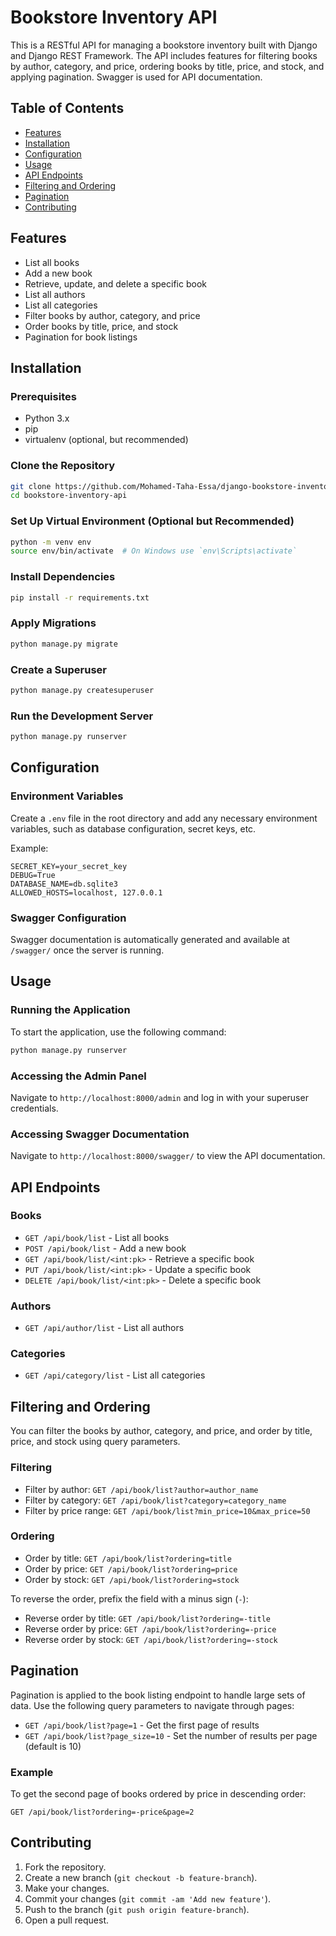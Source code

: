 
# Bookstore Inventory API

This is a RESTful API for managing a bookstore inventory built with Django and Django REST Framework. The API includes features for filtering books by author, category, and price, ordering books by title, price, and stock, and applying pagination. Swagger is used for API documentation.

## Table of Contents

- [Features](#features)
- [Installation](#installation)
- [Configuration](#configuration)
- [Usage](#usage)
- [API Endpoints](#api-endpoints)
- [Filtering and Ordering](#filtering-and-ordering)
- [Pagination](#pagination)
- [Contributing](#contributing)


## Features

- List all books
- Add a new book
- Retrieve, update, and delete a specific book
- List all authors
- List all categories
- Filter books by author, category, and price
- Order books by title, price, and stock
- Pagination for book listings

## Installation

### Prerequisites

- Python 3.x
- pip
- virtualenv (optional, but recommended)

### Clone the Repository

```sh
git clone https://github.com/Mohamed-Taha-Essa/django-bookstore-inventory.git
cd bookstore-inventory-api
```

### Set Up Virtual Environment (Optional but Recommended)

```sh
python -m venv env
source env/bin/activate  # On Windows use `env\Scripts\activate`
```

### Install Dependencies

```sh
pip install -r requirements.txt
```

### Apply Migrations

```sh
python manage.py migrate
```

### Create a Superuser

```sh
python manage.py createsuperuser
```

### Run the Development Server

```sh
python manage.py runserver
```

## Configuration

### Environment Variables

Create a `.env` file in the root directory and add any necessary environment variables, such as database configuration, secret keys, etc.

Example:

```env
SECRET_KEY=your_secret_key
DEBUG=True
DATABASE_NAME=db.sqlite3
ALLOWED_HOSTS=localhost, 127.0.0.1

```

### Swagger Configuration

Swagger documentation is automatically generated and available at `/swagger/` once the server is running.

## Usage

### Running the Application

To start the application, use the following command:

```sh
python manage.py runserver
```

### Accessing the Admin Panel

Navigate to `http://localhost:8000/admin` and log in with your superuser credentials.

### Accessing Swagger Documentation

Navigate to `http://localhost:8000/swagger/` to view the API documentation.

## API Endpoints

### Books

- `GET /api/book/list` - List all books
- `POST /api/book/list` - Add a new book
- `GET /api/book/list/<int:pk>` - Retrieve a specific book
- `PUT /api/book/list/<int:pk>` - Update a specific book
- `DELETE /api/book/list/<int:pk>` - Delete a specific book

### Authors

- `GET /api/author/list` - List all authors

### Categories

- `GET /api/category/list` - List all categories

## Filtering and Ordering

You can filter the books by author, category, and price, and order by title, price, and stock using query parameters.

### Filtering

- Filter by author: `GET /api/book/list?author=author_name`
- Filter by category: `GET /api/book/list?category=category_name`
- Filter by price range: `GET /api/book/list?min_price=10&max_price=50`

### Ordering

- Order by title: `GET /api/book/list?ordering=title`
- Order by price: `GET /api/book/list?ordering=price`
- Order by stock: `GET /api/book/list?ordering=stock`

To reverse the order, prefix the field with a minus sign (`-`):

- Reverse order by title: `GET /api/book/list?ordering=-title`
- Reverse order by price: `GET /api/book/list?ordering=-price`
- Reverse order by stock: `GET /api/book/list?ordering=-stock`

## Pagination

Pagination is applied to the book listing endpoint to handle large sets of data. Use the following query parameters to navigate through pages:

- `GET /api/book/list?page=1` - Get the first page of results
- `GET /api/book/list?page_size=10` - Set the number of results per page (default is 10)

### Example

To get the second page of books ordered by price in descending order:

```http
GET /api/book/list?ordering=-price&page=2
```

## Contributing

1. Fork the repository.
2. Create a new branch (`git checkout -b feature-branch`).
3. Make your changes.
4. Commit your changes (`git commit -am 'Add new feature'`).
5. Push to the branch (`git push origin feature-branch`).
6. Open a pull request.

